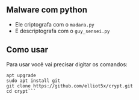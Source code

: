 ## Malware com python

- Ele criptografa com o ```madara.py```
- E descriptografa com o ```guy_sensei.py```

## Como usar

Para usar você vai precisar digitar os comandos:

```apt update
apt upgrade
sudo apt install git
git clone https://github.com/elliot5x/crypt.git
cd crypt```
